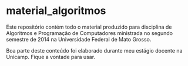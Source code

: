 # material_algoritmos

Este repositório contém todo o material produzido para disciplina de Algoritmos e Programação de Computadores ministrada no segundo semestre de 2014 na Universidade Federal de Mato Grosso.

Boa parte deste conteúdo foi elaborado durante meu estágio docente na Unicamp. Fique a vontade para usar. 
